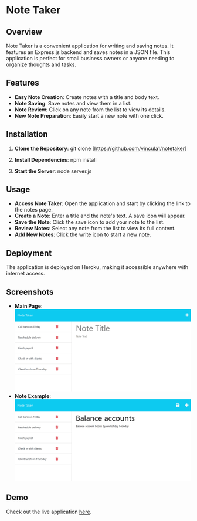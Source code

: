 # Note Taker

## Overview
Note Taker is a convenient application for writing and saving notes. It features an Express.js backend and saves notes in a JSON file. This application is perfect for small business owners or anyone needing to organize thoughts and tasks.

## Features
- **Easy Note Creation**: Create notes with a title and body text.
- **Note Saving**: Save notes and view them in a list.
- **Note Review**: Click on any note from the list to view its details.
- **New Note Preparation**: Easily start a new note with one click.

## Installation
1. **Clone the Repository**: 
git clone [https://github.com/vincula1/notetaker]

2. **Install Dependencies**: 
npm install

3. **Start the Server**: 
node server.js


## Usage
- **Access Note Taker**: Open the application and start by clicking the link to the notes page.
- **Create a Note**: Enter a title and the note's text. A save icon will appear.
- **Save the Note**: Click the save icon to add your note to the list.
- **Review Notes**: Select any note from the list to view its full content.
- **Add New Notes**: Click the write icon to start a new note.

## Deployment
The application is deployed on Heroku, making it accessible anywhere with internet access.

## Screenshots
- **Main Page**: ![Main Page](./Assets/11-express-homework-demo-01.png)
- **Note Example**: ![Note Example](./Assets/11-express-homework-demo-02.png)

## Demo
Check out the live application [here](#).
